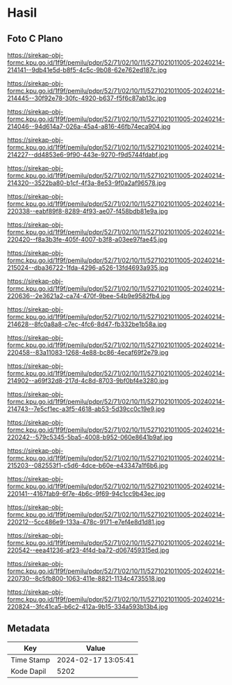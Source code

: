 # Hasil

## Foto C Plano

https://sirekap-obj-formc.kpu.go.id/1f9f/pemilu/pdpr/52/71/02/10/11/5271021011005-20240214-214141--9db41e5d-b8f5-4c5c-9b08-62e762ed187c.jpg

https://sirekap-obj-formc.kpu.go.id/1f9f/pemilu/pdpr/52/71/02/10/11/5271021011005-20240214-214445--30f92e78-30fc-4920-b637-f5f6c87ab13c.jpg

https://sirekap-obj-formc.kpu.go.id/1f9f/pemilu/pdpr/52/71/02/10/11/5271021011005-20240214-214046--94d614a7-026a-45a4-a816-46fb74eca904.jpg

https://sirekap-obj-formc.kpu.go.id/1f9f/pemilu/pdpr/52/71/02/10/11/5271021011005-20240214-214227--dd4853e6-9f90-443e-9270-f9d5744fdabf.jpg

https://sirekap-obj-formc.kpu.go.id/1f9f/pemilu/pdpr/52/71/02/10/11/5271021011005-20240214-214320--3522ba80-b1cf-4f3a-8e53-9f0a2af96578.jpg

https://sirekap-obj-formc.kpu.go.id/1f9f/pemilu/pdpr/52/71/02/10/11/5271021011005-20240214-220338--eabf89f8-8289-4f93-ae07-f458bdb81e9a.jpg

https://sirekap-obj-formc.kpu.go.id/1f9f/pemilu/pdpr/52/71/02/10/11/5271021011005-20240214-220420--f8a3b3fe-405f-4007-b3f8-a03ee97fae45.jpg

https://sirekap-obj-formc.kpu.go.id/1f9f/pemilu/pdpr/52/71/02/10/11/5271021011005-20240214-215024--dba36722-1fda-4296-a526-13fd4693a935.jpg

https://sirekap-obj-formc.kpu.go.id/1f9f/pemilu/pdpr/52/71/02/10/11/5271021011005-20240214-220636--2e3621a2-ca74-470f-9bee-54b9e9582fb4.jpg

https://sirekap-obj-formc.kpu.go.id/1f9f/pemilu/pdpr/52/71/02/10/11/5271021011005-20240214-214628--8fc0a8a8-c7ec-4fc6-8d47-fb332be1b58a.jpg

https://sirekap-obj-formc.kpu.go.id/1f9f/pemilu/pdpr/52/71/02/10/11/5271021011005-20240214-220458--83a11083-1268-4e88-bc86-4ecaf69f2e79.jpg

https://sirekap-obj-formc.kpu.go.id/1f9f/pemilu/pdpr/52/71/02/10/11/5271021011005-20240214-214902--a69f32d8-217d-4c8d-8703-9bf0bf4e3280.jpg

https://sirekap-obj-formc.kpu.go.id/1f9f/pemilu/pdpr/52/71/02/10/11/5271021011005-20240214-214743--7e5cf1ec-a3f5-4618-ab53-5d39cc0c19e9.jpg

https://sirekap-obj-formc.kpu.go.id/1f9f/pemilu/pdpr/52/71/02/10/11/5271021011005-20240214-220242--579c5345-5ba5-4008-b952-060e8641b9af.jpg

https://sirekap-obj-formc.kpu.go.id/1f9f/pemilu/pdpr/52/71/02/10/11/5271021011005-20240214-215203--082553f1-c5d6-4dce-b60e-e43347a1f6b6.jpg

https://sirekap-obj-formc.kpu.go.id/1f9f/pemilu/pdpr/52/71/02/10/11/5271021011005-20240214-220141--4167fab9-6f7e-4b6c-9f69-94c1cc9b43ec.jpg

https://sirekap-obj-formc.kpu.go.id/1f9f/pemilu/pdpr/52/71/02/10/11/5271021011005-20240214-220212--5cc486e9-133a-478c-9171-e7ef4e8d1d81.jpg

https://sirekap-obj-formc.kpu.go.id/1f9f/pemilu/pdpr/52/71/02/10/11/5271021011005-20240214-220542--eea41236-af23-4f4d-ba72-d067459315ed.jpg

https://sirekap-obj-formc.kpu.go.id/1f9f/pemilu/pdpr/52/71/02/10/11/5271021011005-20240214-220730--8c5fb800-1063-411e-8821-1134c4735518.jpg

https://sirekap-obj-formc.kpu.go.id/1f9f/pemilu/pdpr/52/71/02/10/11/5271021011005-20240214-220824--3fc41ca5-b6c2-412a-9b15-334a593b13b4.jpg


## Metadata

| Key        | Value               |
| ---------- | ------------------- |
| Time Stamp | 2024-02-17 13:05:41 |
| Kode Dapil | 5202                |



